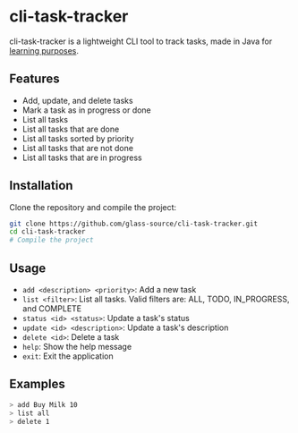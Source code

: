# cli-task-tracker

cli-task-tracker is a lightweight CLI tool to track tasks, made in Java for [learning purposes](https://roadmap.sh/projects/task-tracker).

## Features

- Add, update, and delete tasks
- Mark a task as in progress or done
- List all tasks
- List all tasks that are done
- List all tasks sorted by priority
- List all tasks that are not done
- List all tasks that are in progress

## Installation

Clone the repository and compile the project:

```sh
git clone https://github.com/glass-source/cli-task-tracker.git
cd cli-task-tracker
# Compile the project
```

## Usage

- `add <description> <priority>`: Add a new task
- `list <filter>`: List all tasks. Valid filters are: ALL, TODO, IN_PROGRESS, and COMPLETE
- `status <id> <status>`: Update a task's status
- `update <id> <description>`: Update a task's description
- `delete <id>`: Delete a task
- `help`: Show the help message
- `exit`: Exit the application

## Examples

```sh
> add Buy Milk 10
> list all
> delete 1
```
